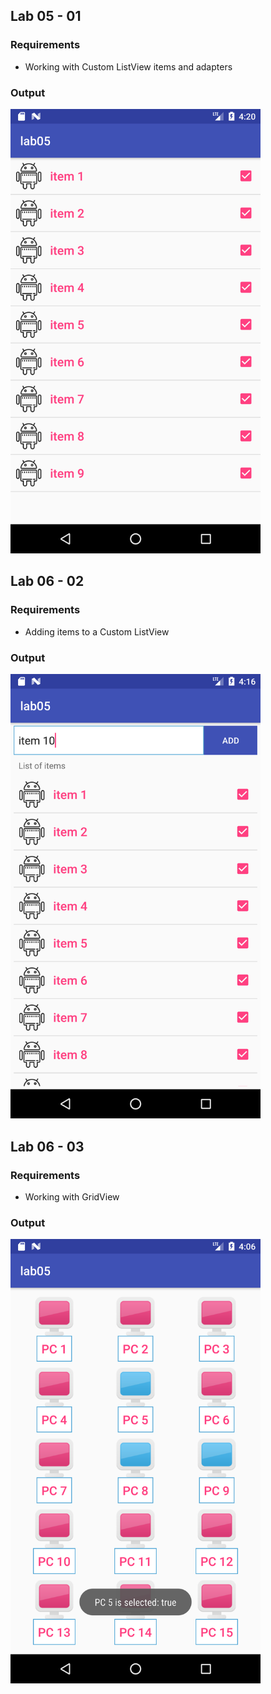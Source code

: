 ## Lab 05 - 01
### Requirements
- Working with Custom ListView items and adapters
### Output
<img width="400" src="https://github.com/cminhho/TDTU-LapTrinhUngDungDiDong/blob/master/Lab05/screenshots/device-2019-03-23-lab05-01.png" alt="Working with Custom ListView items and adapters"/>

## Lab 06 - 02
### Requirements
- Adding items to a Custom ListView
### Output
<img width="400" src="https://github.com/cminhho/TDTU-LapTrinhUngDungDiDong/blob/master/Lab05/screenshots/device-2019-03-23-lab05-02.png" alt="Adding items to a Custom ListView"/>


## Lab 06 - 03
### Requirements
- Working with GridView
### Output
<img width="400" src="https://github.com/cminhho/TDTU-LapTrinhUngDungDiDong/blob/master/Lab05/screenshots/device-2019-03-23-lab05-03.png" alt="Working with GridView"/>
